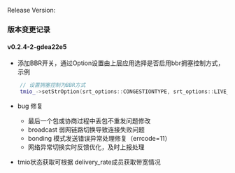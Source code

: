 Release Version:

### 版本变更记录

#### v0.2.4-2-gdea22e5
  * 添加BBR开关，通过Option设置由上层应用选择是否启用bbr拥塞控制方式，示例

  ```C++
      // 设置拥塞控制为BBR方式
      tmio_->setStrOption(srt_options::CONGESTIONTYPE, srt_options::LIVE_BBR_RATESAMPLE);
  ```

  * bug 修复
    - 最后一个包或协商过程中丢包不重发问题修改
    - broadcast 弱网链路切换导致连接失败问题
    - bonding 模式发送错误异常处理修复（errcode=11）
    - 网络异常切换实时反馈优化，及时上报处理

  * tmio状态获取可根据 delivery_rate成员获取带宽情况
